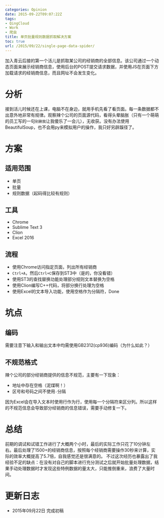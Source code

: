 ```yaml
---
categories: Opinion
date: 2015-09-22T09:07:22Z
tags:
- QingCloud
- Work
- 爬虫
title: 单页批量规则数据抓取解决方案
toc: true
url: /2015/09/22/single-page-data-spider/
---
```


加入青云后接的第一个活儿是抓取某公司的经销商的全部信息。该公司通过一个动态页面来展示经销商信息，使用后台的POST提交请求数据，并使用JS在页面下方加载请求的经销商信息，而且网址不会发生变化。

# 分析
接到活儿时候还在上课，电脑不在身边，就用手机先看了看页面。每一条数据都不出意外地非常有规律。观察辣个公司的页面源代码，看得头晕脑胀（只有一个萌萌的员工写的一句`别删我`让我傻乐了一会儿），无收获。没有办法使用BeautifulSoup，也不会用py来模拟用户的操作，我只好另辟蹊径了。

<!--more-->

# 方案

## 适用范围

- 单页
- 批量
- 规则数据（起码得比较有规则）

## 工具

- Chrome
- Sublime Text 3
- Clion
- Excel 2016

## 流程

- 使用Chrome访问指定页面，列出所有经销商
- `Ctrl+A`，然后`Ctrl+C`保存到ST3中（是的，你没看错）
- 使用ST3的查找替换功能处理部分规则文本替换为空格
- 使用Clion编写C++代码，将部分换行处理为空格
- 使用Excel的文本导入功能，使用空格作为分隔符，Done

# 坑点

## 编码

需要注意下输入和输出文本中均需使用GB2312(cp936)编码（为什么如此？）

## 不规范格式

辣个公司的部分经销商提供的信息不规范，主要有一下现象：
- 地址中存在空格（泥煤啊！）
- 区号和号码之间不使用`-`分隔

因为Excel会在导入文本时使用行作为行，使用每一个分隔符来区分列。所以这样的不规范信息会导致部分经销商的信息错误，需要手动修复一下。

# 总结
前期的调试和试错工作进行了大概两个小时，最后的实际工作只花了10分钟左右。最后处理了1500+的经销商信息，按照每个经销商需要操作30秒来计算，实际的效率大概提高了5.7倍，自我感觉还是很满意的。
不过这次经历也暴露出了我经验不足的缺点：在没有对自己的脚本进行充分测试之后就开始批量处理数据，结果手动处理数据时才发现这些特例数据的量太大，只能推倒重来，浪费了大量时间。

# 更新日志
- 2015年09月22日 完成初稿
